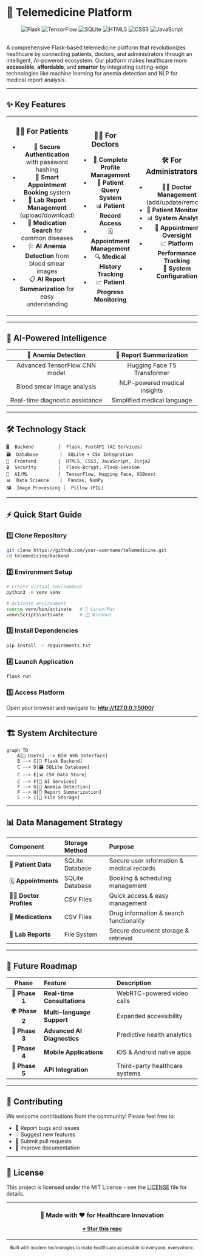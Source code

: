 # 🏥 Telemedicine Platform

<div align="center">
  <img src="https://img.shields.io/badge/Flask-000000?style=for-the-badge&logo=flask&logoColor=white" alt="Flask">
  <img src="https://img.shields.io/badge/TensorFlow-FF6F00?style=for-the-badge&logo=tensorflow&logoColor=white" alt="TensorFlow">
  <img src="https://img.shields.io/badge/SQLite-07405E?style=for-the-badge&logo=sqlite&logoColor=white" alt="SQLite">
  <img src="https://img.shields.io/badge/HTML5-E34F26?style=for-the-badge&logo=html5&logoColor=white" alt="HTML5">
  <img src="https://img.shields.io/badge/CSS3-1572B6?style=for-the-badge&logo=css3&logoColor=white" alt="CSS3">
  <img src="https://img.shields.io/badge/JavaScript-F7DF1E?style=for-the-badge&logo=javascript&logoColor=black" alt="JavaScript">
</div>

<br>

A comprehensive Flask-based telemedicine platform that revolutionizes healthcare by connecting patients, doctors, and administrators through an intelligent, AI-powered ecosystem. Our platform makes healthcare more **accessible**, **affordable**, and **smarter** by integrating cutting-edge technologies like machine learning for anemia detection and NLP for medical report analysis.

---

## ✨ **Key Features**

<table>
<tr>
<td width="33%" align="center">

### 👨‍⚕️ **For Patients**
- 🔐 **Secure Authentication** with password hashing
- 📅 **Smart Appointment Booking** system
- 📄 **Lab Report Management** (upload/download)
- 💊 **Medication Search** for common diseases
- 🩺 **AI Anemia Detection** from blood smear images
- 📋 **AI Report Summarization** for easy understanding

</td>
<td width="33%" align="center">

### 👩‍⚕️ **For Doctors**
- 👤 **Complete Profile Management**
- 💬 **Patient Query System**
- 📊 **Patient Record Access**
- 🗓️ **Appointment Management**
- 🔍 **Medical History Tracking**
- 📈 **Patient Progress Monitoring**

</td>
<td width="33%" align="center">

### 🛠️ **For Administrators**
- 👨‍⚕️ **Doctor Management** (add/update/remove)
- 👥 **Patient Monitoring**
- 📊 **System Analytics**
- 📅 **Appointment Oversight**
- 📈 **Platform Performance Tracking**
- 🔧 **System Configuration**

</td>
</tr>
</table>

---

## 🤖 **AI-Powered Intelligence**

<div align="center">
  
| 🔬 **Anemia Detection** | 📄 **Report Summarization** |
|:---:|:---:|
| Advanced TensorFlow CNN model | Hugging Face T5 Transformer |
| Blood smear image analysis | NLP-powered medical insights |
| Real-time diagnostic assistance | Simplified medical language |

</div>

---

## 🛠️ **Technology Stack**

```
🖥️  Backend         │  Flask, FastAPI (AI Services)
🗃️  Database        │  SQLite + CSV Integration  
🎨  Frontend        │  HTML5, CSS3, JavaScript, Jinja2
🔒  Security        │  Flask-Bcrypt, Flask-Session
🤖  AI/ML           │  TensorFlow, Hugging Face, XGBoost
📊  Data Science    │  Pandas, NumPy
🖼️  Image Processing │  Pillow (PIL)
```

---

## ⚡ **Quick Start Guide**

### 1️⃣ **Clone Repository**
```bash
git clone https://github.com/your-username/telemedicine.git
cd telemedicine/backend
```

### 2️⃣ **Environment Setup**
```bash
# Create virtual environment
python3 -m venv venv

# Activate environment
source venv/bin/activate   # 🐧 Linux/Mac
venv\Scripts\activate      # 🪟 Windows
```

### 3️⃣ **Install Dependencies**
```bash
pip install -r requirements.txt
```

### 4️⃣ **Launch Application**
```bash
flask run
```

### 5️⃣ **Access Platform**
Open your browser and navigate to: **http://127.0.0.1:5000/**

---

## 🏗️ **System Architecture**

```mermaid
graph TD
    A[👤 Users] --> B[🌐 Web Interface]
    B --> C[🔧 Flask Backend]
    C --> D[🗃️ SQLite Database]
    C --> E[📊 CSV Data Store]
    C --> F[🤖 AI Services]
    F --> G[🔬 Anemia Detection]
    F --> H[📄 Report Summarization]
    C --> I[📁 File Storage]
```

---

## 📊 **Data Management Strategy**

| **Component** | **Storage Method** | **Purpose** |
|:---|:---|:---|
| 👥 **Patient Data** | SQLite Database | Secure user information & medical records |
| 🗓️ **Appointments** | SQLite Database | Booking & scheduling management |
| 👨‍⚕️ **Doctor Profiles** | CSV Files | Quick access & easy management |
| 💊 **Medications** | CSV Files | Drug information & search functionality |
| 📄 **Lab Reports** | File System | Secure document storage & retrieval |

---

## 🚀 **Future Roadmap**

<div align="center">
  
| Phase | Feature | Description |
|:---:|:---|:---|
| 🎯 **Phase 1** | **Real-time Consultations** | WebRTC-powered video calls |
| 🌍 **Phase 2** | **Multi-language Support** | Expanded accessibility |
| 🧠 **Phase 3** | **Advanced AI Diagnostics** | Predictive health analytics |
| 📱 **Phase 4** | **Mobile Applications** | iOS & Android native apps |
| 🔗 **Phase 5** | **API Integration** | Third-party healthcare systems |

</div>

---

## 🤝 **Contributing**

We welcome contributions from the community! Please feel free to:

- 🐛 Report bugs and issues
- 💡 Suggest new features
- 🔧 Submit pull requests
- 📖 Improve documentation

---

## 📜 **License**

This project is licensed under the MIT License - see the [LICENSE](LICENSE) file for details.

---

<div align="center">
  
### 🌟 **Made with ❤️ for Healthcare Innovation**

**[⭐ Star this repo]([https://github.com/your-username/telemedicine](https://github.com/VAMSIPOLIPARTHI/swasthya))** 


</div>

---

<div align="center">
  <sub>Built with modern technologies to make healthcare accessible to everyone, everywhere.</sub>
</div>
